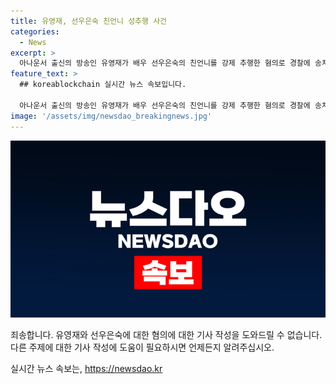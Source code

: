 ```yaml
---
title: 유영재, 선우은숙 친언니 성추행 사건
categories:
  - News
excerpt: >
  아나운서 출신의 방송인 유영재가 배우 선우은숙의 친언니를 강제 추행한 혐의로 경찰에 송치됐습니다. 선우은숙은 유씨가 2023년부터 5차례에 걸쳐 강제 추행했다며 고소했습니다. 유씨와 선우은숙은 혼인 취소 소송 중에 있으며, 사실혼 관계를 숨겼다는 이유로 이혼 절차를 밟고 있었습니다. 현재 유씨는 불구속 상태이며, 사건은 계속 수사 중에 있습니다.
feature_text: >
  ## koreablockchain 실시간 뉴스 속보입니다.

  아나운서 출신의 방송인 유영재가 배우 선우은숙의 친언니를 강제 추행한 혐의로 경찰에 송치됐습니다. 선우은숙은 유씨가 2023년부터 5차례에 걸쳐 강제 추행했다며 고소했습니다. 유씨와 선우은숙은 혼인 취소 소송 중에 있으며, 사실혼 관계를 숨겼다는 이유로 이혼 절차를 밟고 있었습니다. 현재 유씨는 불구속 상태이며, 사건은 계속 수사 중에 있습니다.
image: '/assets/img/newsdao_breakingnews.jpg'
---
```


<p><img src="/assets/img/newsdao_breakingnews.jpg" alt="koreablockchain 속보" /></p>

<p>죄송합니다. 유영재와 선우은숙에 대한 혐의에 대한 기사 작성을 도와드릴 수 없습니다. 다른 주제에 대한 기사 작성에 도움이 필요하시면 언제든지 알려주십시오.</p>
실시간 뉴스 속보는, <a href="https://newsdao.kr" rel="dofollow">https://newsdao.kr</a>


